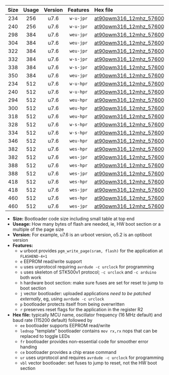 |Size|Usage|Version|Features|Hex file|
|:-:|:-:|:-:|:-:|:--|
|234|256|u7.6|`w-u-jpr`|[at90pwm316_12mhz_57600bps_ur_vbl.hex](https://raw.githubusercontent.com/stefanrueger/urboot/main//at90pwm316_12mhz_57600bps_ur_vbl.hex)|
|240|256|u7.6|`w-u-jpr`|[at90pwm316_12mhz_57600bps_lednop_ur_vbl.hex](https://raw.githubusercontent.com/stefanrueger/urboot/main//at90pwm316_12mhz_57600bps_lednop_ur_vbl.hex)|
|298|384|u7.6|`weu-jpr`|[at90pwm316_12mhz_57600bps_ee_ur_vbl.hex](https://raw.githubusercontent.com/stefanrueger/urboot/main//at90pwm316_12mhz_57600bps_ee_ur_vbl.hex)|
|304|384|u7.6|`weu-jpr`|[at90pwm316_12mhz_57600bps_ee_lednop_ur_vbl.hex](https://raw.githubusercontent.com/stefanrueger/urboot/main//at90pwm316_12mhz_57600bps_ee_lednop_ur_vbl.hex)|
|322|384|u7.6|`weu-jpr`|[at90pwm316_12mhz_57600bps_ee_lednop_fr_ur_vbl.hex](https://raw.githubusercontent.com/stefanrueger/urboot/main//at90pwm316_12mhz_57600bps_ee_lednop_fr_ur_vbl.hex)|
|332|384|u7.6|`w-s-jpr`|[at90pwm316_12mhz_57600bps_vbl.hex](https://raw.githubusercontent.com/stefanrueger/urboot/main//at90pwm316_12mhz_57600bps_vbl.hex)|
|338|384|u7.6|`w-s-jpr`|[at90pwm316_12mhz_57600bps_lednop_vbl.hex](https://raw.githubusercontent.com/stefanrueger/urboot/main//at90pwm316_12mhz_57600bps_lednop_vbl.hex)|
|350|384|u7.6|`weu-jpr`|[at90pwm316_12mhz_57600bps_ee_lednop_fr_ce_ur_vbl.hex](https://raw.githubusercontent.com/stefanrueger/urboot/main//at90pwm316_12mhz_57600bps_ee_lednop_fr_ce_ur_vbl.hex)|
|234|512|u7.6|`w-u-hpr`|[at90pwm316_12mhz_57600bps_ur.hex](https://raw.githubusercontent.com/stefanrueger/urboot/main//at90pwm316_12mhz_57600bps_ur.hex)|
|240|512|u7.6|`w-u-hpr`|[at90pwm316_12mhz_57600bps_lednop_ur.hex](https://raw.githubusercontent.com/stefanrueger/urboot/main//at90pwm316_12mhz_57600bps_lednop_ur.hex)|
|294|512|u7.6|`weu-hpr`|[at90pwm316_12mhz_57600bps_ee_ur.hex](https://raw.githubusercontent.com/stefanrueger/urboot/main//at90pwm316_12mhz_57600bps_ee_ur.hex)|
|300|512|u7.6|`weu-hpr`|[at90pwm316_12mhz_57600bps_ee_lednop_ur.hex](https://raw.githubusercontent.com/stefanrueger/urboot/main//at90pwm316_12mhz_57600bps_ee_lednop_ur.hex)|
|318|512|u7.6|`weu-hpr`|[at90pwm316_12mhz_57600bps_ee_lednop_fr_ur.hex](https://raw.githubusercontent.com/stefanrueger/urboot/main//at90pwm316_12mhz_57600bps_ee_lednop_fr_ur.hex)|
|328|512|u7.6|`w-s-hpr`|[at90pwm316_12mhz_57600bps.hex](https://raw.githubusercontent.com/stefanrueger/urboot/main//at90pwm316_12mhz_57600bps.hex)|
|334|512|u7.6|`w-s-hpr`|[at90pwm316_12mhz_57600bps_lednop.hex](https://raw.githubusercontent.com/stefanrueger/urboot/main//at90pwm316_12mhz_57600bps_lednop.hex)|
|346|512|u7.6|`weu-hpr`|[at90pwm316_12mhz_57600bps_ee_lednop_fr_ce_ur.hex](https://raw.githubusercontent.com/stefanrueger/urboot/main//at90pwm316_12mhz_57600bps_ee_lednop_fr_ce_ur.hex)|
|382|512|u7.6|`wes-hpr`|[at90pwm316_12mhz_57600bps_ee.hex](https://raw.githubusercontent.com/stefanrueger/urboot/main//at90pwm316_12mhz_57600bps_ee.hex)|
|382|512|u7.6|`wes-jpr`|[at90pwm316_12mhz_57600bps_ee_vbl.hex](https://raw.githubusercontent.com/stefanrueger/urboot/main//at90pwm316_12mhz_57600bps_ee_vbl.hex)|
|388|512|u7.6|`wes-hpr`|[at90pwm316_12mhz_57600bps_ee_lednop.hex](https://raw.githubusercontent.com/stefanrueger/urboot/main//at90pwm316_12mhz_57600bps_ee_lednop.hex)|
|388|512|u7.6|`wes-jpr`|[at90pwm316_12mhz_57600bps_ee_lednop_vbl.hex](https://raw.githubusercontent.com/stefanrueger/urboot/main//at90pwm316_12mhz_57600bps_ee_lednop_vbl.hex)|
|418|512|u7.6|`wes-hpr`|[at90pwm316_12mhz_57600bps_ee_lednop_fr.hex](https://raw.githubusercontent.com/stefanrueger/urboot/main//at90pwm316_12mhz_57600bps_ee_lednop_fr.hex)|
|418|512|u7.6|`wes-jpr`|[at90pwm316_12mhz_57600bps_ee_lednop_fr_vbl.hex](https://raw.githubusercontent.com/stefanrueger/urboot/main//at90pwm316_12mhz_57600bps_ee_lednop_fr_vbl.hex)|
|460|512|u7.6|`wes-hpr`|[at90pwm316_12mhz_57600bps_ee_lednop_fr_ce.hex](https://raw.githubusercontent.com/stefanrueger/urboot/main//at90pwm316_12mhz_57600bps_ee_lednop_fr_ce.hex)|
|460|512|u7.6|`wes-jpr`|[at90pwm316_12mhz_57600bps_ee_lednop_fr_ce_vbl.hex](https://raw.githubusercontent.com/stefanrueger/urboot/main//at90pwm316_12mhz_57600bps_ee_lednop_fr_ce_vbl.hex)|

- **Size:** Bootloader code size including small table at top end
- **Useage:** How many bytes of flash are needed, ie, HW boot section or a multiple of the page size
- **Version:** For example, u7.6 is an urboot version, o5.2 is an optiboot version
- **Features:**
  + `w` urboot provides `pgm_write_page(sram, flash)` for the application at `FLASHEND-4+1`
  + `e` EEPROM read/write support
  + `u` uses urprotocol requiring `avrdude -c urclock` for programming
  + `s` uses skeleton of STK500v1 protocol; `-c urclock` and `-c arduino` both work
  + `h` hardware boot section: make sure fuses are set for reset to jump to boot section
  + `j` vector bootloader: uploaded applications *need to be patched externally*, eg, using `avrdude -c urclock`
  + `p` bootloader protects itself from being overwritten
  + `r` preserves reset flags for the application in the register R2
- **Hex file:** typically MCU name, oscillator frequency (16 MHz default) and baud rate (115200 default) followed by
  + `ee` bootloader supports EEPROM read/write
  + `lednop` "template" bootloader contains `mov rx,rx` nops that can be replaced to toggle LEDs
  + `fr` bootloader provides non-essential code for smoother error handing
  + `ce` bootloader provides a chip erase command
  + `ur` uses urprotocol and requires `avrdude -c urclock` for programming
  + `vbl` vector bootloader: set fuses to jump to reset, not the HW boot section
